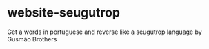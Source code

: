 # website-seugutrop
Get a words in portuguese and reverse like a seugutrop language by Gusmão Brothers
